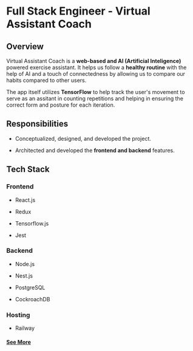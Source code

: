 # Full Stack Engineer - Virtual Assistant Coach

## Overview
Virtual Assistant Coach is a **web-based and AI (Artificial Inteligence)** powered exercise assistant. It helps us follow a **healthy routine** with the help of AI and a touch of connectedness by allowing us to compare our habits compared to other users.

The app itself utilizes **TensorFlow** to help track the user's movement to serve as an assitant in counting repetitions and helping in ensuring the correct form and posture for each iteration.

## Responsibilities
- Conceptualized, designed, and developed the project.

- Architected and developed the **frontend and backend** features.

## Tech Stack
### Frontend
- React.js

- Redux

- Tensorflow.js

- Jest

### Backend
- Node.js

- Nest.js

- PostgreSQL

- CockroachDB

### Hosting

- Railway

#### <a href="https://pose-estimation-frontend.up.railway.app/" target="_blank">See More</a>

